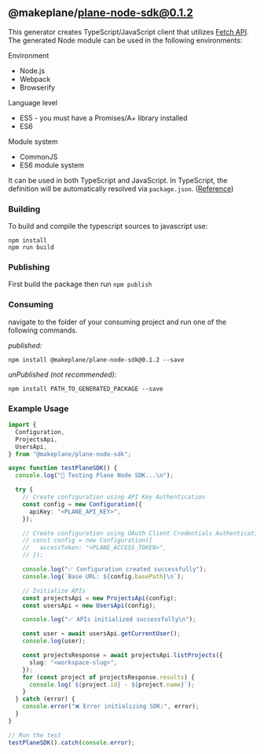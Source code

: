 ## @makeplane/plane-node-sdk@0.1.2

This generator creates TypeScript/JavaScript client that utilizes [Fetch API](https://fetch.spec.whatwg.org/). The generated Node module can be used in the following environments:

Environment
* Node.js
* Webpack
* Browserify

Language level
* ES5 - you must have a Promises/A+ library installed
* ES6

Module system
* CommonJS
* ES6 module system

It can be used in both TypeScript and JavaScript. In TypeScript, the definition will be automatically resolved via `package.json`. ([Reference](https://www.typescriptlang.org/docs/handbook/declaration-files/consumption.html))

### Building

To build and compile the typescript sources to javascript use:
```
npm install
npm run build
```

### Publishing

First build the package then run `npm publish`

### Consuming

navigate to the folder of your consuming project and run one of the following commands.

_published:_

```
npm install @makeplane/plane-node-sdk@0.1.2 --save
```

_unPublished (not recommended):_

```
npm install PATH_TO_GENERATED_PACKAGE --save
```

### Example Usage
```ts
import {
  Configuration,
  ProjectsApi,
  UsersApi,
} from "@makeplane/plane-node-sdk";

async function testPlaneSDK() {
  console.log("🚀 Testing Plane Node SDK...\n");

  try {
    // Create configuration using API Key Authentication
    const config = new Configuration({
      apiKey: "<PLANE_API_KEY>",
    });

    // Create configuration using OAuth Client Credentials Authentication
    // const config = new Configuration({
    //   accessToken: "<PLANE_ACCESS_TOKEN>",
    // });

    console.log("✅ Configuration created successfully");
    console.log(`Base URL: ${config.basePath}\n`);

    // Initialize APIs
    const projectsApi = new ProjectsApi(config);
    const usersApi = new UsersApi(config);

    console.log("✅ APIs initialized successfully\n");

    const user = await usersApi.getCurrentUser();
    console.log(user);

    const projectsResponse = await projectsApi.listProjects({
      slug: "<workspace-slug>",
    });
    for (const project of projectsResponse.results) {
      console.log(`${project.id} - ${project.name}`);
    }
  } catch (error) {
    console.error("❌ Error initializing SDK:", error);
  }
}

// Run the test
testPlaneSDK().catch(console.error);
```